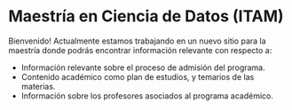 # Maestría en Ciencia de Datos (ITAM)

Bienvenido! Actualmente estamos trabajando en un nuevo sitio para la
maestría donde podrás encontrar información relevante con respecto a:

- Información relevante sobre el proceso de admisión del programa. 
- Contenido académico como plan de estudios, y temarios de las materias. 
- Información sobre los profesores asociados al programa académico. 


